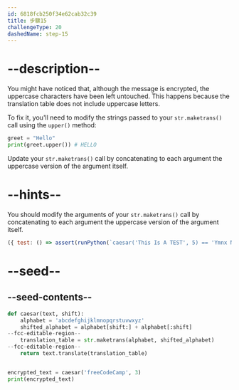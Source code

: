 ```yaml
---
id: 6818fcb250f34e62cab32c39
title: 步驟15
challengeType: 20
dashedName: step-15
---
```


# --description--

You might have noticed that, although the message is encrypted, the uppercase characters have been left untouched. This happens because the translation table does not include uppercase letters.

To fix it, you'll need to modify the strings passed to your `str.maketrans()` call using the `upper()` method:

```py
greet = "Hello"
print(greet.upper()) # HELLO
```

Update your `str.maketrans()` call by concatenating to each argument the uppercase version of the argument itself.

# --hints--

You should modify the arguments of your `str.maketrans()` call by concatenating to each argument the uppercase version of the argument itself.

```js
({ test: () => assert(runPython(`caesar('This Is A TEST', 5) == 'Ymnx Nx F YJXY'`)) })
```

# --seed--

## --seed-contents--

```py
def caesar(text, shift):
    alphabet = 'abcdefghijklmnopqrstuvwxyz'
    shifted_alphabet = alphabet[shift:] + alphabet[:shift]
--fcc-editable-region--
    translation_table = str.maketrans(alphabet, shifted_alphabet)
--fcc-editable-region--
    return text.translate(translation_table)


encrypted_text = caesar('freeCodeCamp', 3)
print(encrypted_text)
```
